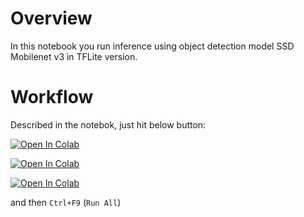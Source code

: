 # Overview
In this notebook you run inference using object detection model SSD Mobilenet v3 in TFLite version.

# Workflow
Described in the notebok, just hit below button:

[![Open In Colab](https://colab.research.google.com/assets/colab-badge.svg)](https://colab.research.google.com/github/marcin-ch/Object_Detection_SSD_MobilenetV3_TFLite/blob/master/Object_Detection_SSD_MobilenetV3_TFLite.ipynb)

[![Open In Colab](https://colab.research.google.com/assets/colab-badge.svg)](https://colab.research.google.com/github/marcin-ch/Object_Detection_SSD_MobilenetV3_TFLite/blob/main/Object_Detection_SSD_MobilenetV3_TFLite.ipynb)

[![Open In Colab](https://colab.research.google.com/assets/colab-badge.svg)](https://colab.research.google.com/github/marcin-ch/Object_Detection_SSD_MobilenetV3_TFLite/Object_Detection_SSD_MobilenetV3_TFLite.ipynb)

and then `Ctrl+F9` (`Run All`)

